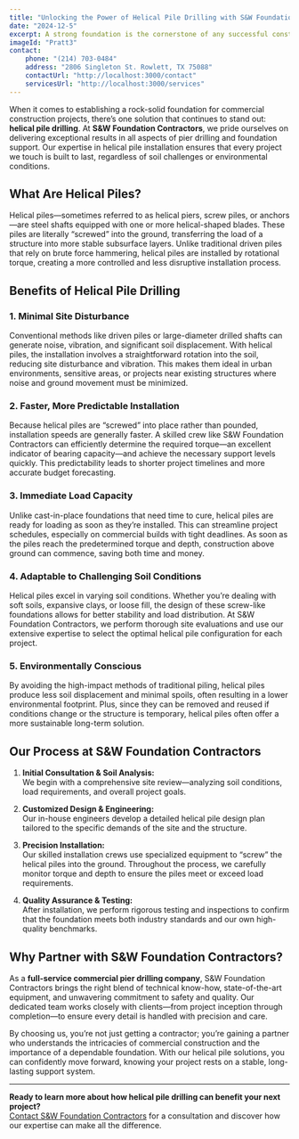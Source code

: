 ```yaml
---
title: "Unlocking the Power of Helical Pile Drilling with S&W Foundation Contractors"
date: "2024-12-5" 
excerpt: A strong foundation is the cornerstone of any successful construction project. In Dallas, helical pile drilling solutions from full-service commercial pier drilling specialists like S&W Foundation Contractors provide the ultimate combination of stability, efficiency, and environmental responsibility—ensuring that every structure stands strong from the ground up." 
imageId: "Pratt3" 
contact: 
    phone: "(214) 703-0484" 
    address: "2806 Singleton St. Rowlett, TX 75088" 
    contactUrl: "http://localhost:3000/contact" 
    servicesUrl: "http://localhost:3000/services"
---
```


When it comes to establishing a rock-solid foundation for commercial construction projects, there’s one solution that continues to stand out: **helical pile drilling**. At **S&W Foundation Contractors**, we pride ourselves on delivering exceptional results in all aspects of pier drilling and foundation support. Our expertise in helical pile installation ensures that every project we touch is built to last, regardless of soil challenges or environmental conditions.

## What Are Helical Piles?

Helical piles—sometimes referred to as helical piers, screw piles, or anchors—are steel shafts equipped with one or more helical-shaped blades. These piles are literally “screwed” into the ground, transferring the load of a structure into more stable subsurface layers. Unlike traditional driven piles that rely on brute force hammering, helical piles are installed by rotational torque, creating a more controlled and less disruptive installation process.

## Benefits of Helical Pile Drilling

### 1. Minimal Site Disturbance

Conventional methods like driven piles or large-diameter drilled shafts can generate noise, vibration, and significant soil displacement. With helical piles, the installation involves a straightforward rotation into the soil, reducing site disturbance and vibration. This makes them ideal in urban environments, sensitive areas, or projects near existing structures where noise and ground movement must be minimized.

### 2. Faster, More Predictable Installation

Because helical piles are “screwed” into place rather than pounded, installation speeds are generally faster. A skilled crew like S&W Foundation Contractors can efficiently determine the required torque—an excellent indicator of bearing capacity—and achieve the necessary support levels quickly. This predictability leads to shorter project timelines and more accurate budget forecasting.

### 3. Immediate Load Capacity

Unlike cast-in-place foundations that need time to cure, helical piles are ready for loading as soon as they’re installed. This can streamline project schedules, especially on commercial builds with tight deadlines. As soon as the piles reach the predetermined torque and depth, construction above ground can commence, saving both time and money.

### 4. Adaptable to Challenging Soil Conditions

Helical piles excel in varying soil conditions. Whether you’re dealing with soft soils, expansive clays, or loose fill, the design of these screw-like foundations allows for better stability and load distribution. At S&W Foundation Contractors, we perform thorough site evaluations and use our extensive expertise to select the optimal helical pile configuration for each project.

### 5. Environmentally Conscious

By avoiding the high-impact methods of traditional piling, helical piles produce less soil displacement and minimal spoils, often resulting in a lower environmental footprint. Plus, since they can be removed and reused if conditions change or the structure is temporary, helical piles often offer a more sustainable long-term solution.

## Our Process at S&W Foundation Contractors

1. **Initial Consultation & Soil Analysis:**  
   We begin with a comprehensive site review—analyzing soil conditions, load requirements, and overall project goals.

2. **Customized Design & Engineering:**  
   Our in-house engineers develop a detailed helical pile design plan tailored to the specific demands of the site and the structure.

3. **Precision Installation:**  
   Our skilled installation crews use specialized equipment to “screw” the helical piles into the ground. Throughout the process, we carefully monitor torque and depth to ensure the piles meet or exceed load requirements.

4. **Quality Assurance & Testing:**  
   After installation, we perform rigorous testing and inspections to confirm that the foundation meets both industry standards and our own high-quality benchmarks.

## Why Partner with S&W Foundation Contractors?

As a **full-service commercial pier drilling company**, S&W Foundation Contractors brings the right blend of technical know-how, state-of-the-art equipment, and unwavering commitment to safety and quality. Our dedicated team works closely with clients—from project inception through completion—to ensure every detail is handled with precision and care.

By choosing us, you’re not just getting a contractor; you’re gaining a partner who understands the intricacies of commercial construction and the importance of a dependable foundation. With our helical pile solutions, you can confidently move forward, knowing your project rests on a stable, long-lasting support system.

---

**Ready to learn more about how helical pile drilling can benefit your next project?**  
[Contact S&W Foundation Contractors](#) for a consultation and discover how our expertise can make all the difference.
